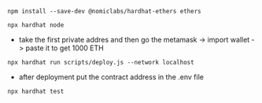 ```
npm install --save-dev @nomiclabs/hardhat-ethers ethers
```

```
npx hardhat node
```
- take the first private addres and then go the metamask -> import wallet -> paste it to get 1000 ETH
```
npx hardhat run scripts/deploy.js --network localhost
```
- after deployment put the contract address in the .env file
```
npx hardhat test
```
